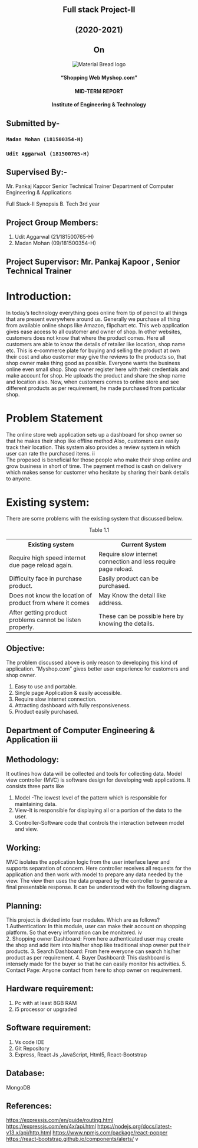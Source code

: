 <h2 align="center">Full stack Project-II</h2>
<h2 align="center">(2020-2021)</h2>

<h2 align="center">On</h2>
<p align="center">
	<img  src="https://upload.wikimedia.org/wikipedia/en/4/42/GLA_University_logo.png" alt="Material Bread logo"

</p>

<h4 align="center">“Shopping Web Myshop.com”</h4>
<h4 align="center">MID-TERM REPORT</h4>

<h4 align="center">Institute of Engineering & Technology</h4>

## Submitted by-
### `Madan Mohan (181500354-H)`                                               
### `Udit Aggarwal (181500765-H)`                                             

## Supervised By:-
Mr. Pankaj Kapoor
Senior Technical Trainer
Department of Computer Engineering & Applications
         
 Full Stack-II Synopsis
 B. Tech 3rd year
               

## Project Group Members:
1. Udit Aggarwal (21/181500765-H)
2. Madan Mohan (09/181500354-H)

## Project Supervisor: Mr. Pankaj Kapoor  , Senior Technical Trainer

# Introduction:
In today’s technology everything goes online from tip of pencil to all things that are present everywhere around us. Generally we purchase all thing from available online shops like Amazon, flipchart etc. This web application gives ease access to all customer and owner of shop. In other websites, customers does not know that where the product comes. Here all customers are able to know the details of retailer like location, shop name etc. 
This is e-commerce plate for buying and selling the product at own their cost and also customer may give the reviews to the products so, that shop owner make thing good as possible. Everyone wants the business online even small shop. Shop owner register here with their credentials and make account for shop. He uploads the product and share the shop name and location also. Now, when customers comes to online store and see different products as per requirement, he made purchased from particular shop.

# Problem Statement
The online store web application sets up a dashboard for shop owner so that he makes their shop like offline method Also, customers can easily track their location. This system also provides a review system in which user can rate the purchased items.                                                                   ii         
The proposed is beneficial for those people who make their shop online and grow business in short of time. The payment method is cash on delivery which makes sense for customer who hesitate by sharing their bank details to anyone. 

# Existing system:
There are some problems with the existing system that discussed below.

<p align="center">Table 1.1</p>
<table align="center"> 
	<th >Existing system</th>
	<th>Current System</th>
	<tr>
		<td>Require high speed internet due page reload again.</td>
		<td>Require slow internet connection and less require page reload.</td>
	</tr>
	<tr>
		<td>Difficulty face in purchase product.</td>
		<td>Easily product can be purchased. </td>
	</tr>
	<tr>
		<td>Does not know the location of product from where it comes</td>
		<td>May Know the detail like address.</td>
	</tr>
	<tr>
		<td>After getting product problems cannot be listen properly.</td>
		<td>These can be possible here by knowing the details.</td>
	</tr>
</table>


## Objective:
The problem discussed above is only reason to developing this kind of application. “Myshop.com” gives better user experience for customers and shop owner. 
1.	Easy to use and portable.
2.	Single page Application & easily accessible.
3.	Require slow internet connection.
4.	Attracting dashboard with fully responsiveness.
5.	Product easily purchased.

## Department of Computer Engineering & Application                                                                     iii           

## Methodology:
It outlines how data will be collected and tools for collecting data. Model view controller (MVC) is software design for developing web applications. It consists three parts like

1. Model -The lowest level of the pattern which is responsible for maintaining data.
2. View-It is responsible for displaying all or a portion of the data to the user.
3. Controller-Software code that controls the interaction between model and view.

## Working: 
MVC isolates the application logic from the user interface layer and supports separation of concern. Here controller receives all requests for the application and then work with model to prepare any data needed by the view. The view then uses the data prepared by the controller to generate a final presentable response. It can be understood with the following diagram.


 

## Planning:
This project is divided into four modules. Which are as follows?
1.Authentication: In this module, user can make their account on shopping platform.  So that every information can be monitored.                                                                   iv            
2.	Shopping owner Dashboard: From here authenticated user may create the shop and add item into his/her shop like traditional shop owner put their products.
3.	Search Dashboard: From here everyone can search his/her product as per requirement.
4.	Buyer Dashboard: This dashboard is intensely made for the buyer so that he can easily monitor his activities.
5.	 Contact Page: Anyone contact from here to shop owner on requirement.
## Hardware requirement:
1.	Pc with at least 8GB RAM
2.	 i5 processor or upgraded


## Software requirement:
1.	Vs code IDE 
2.	Git Repository
3.	Express, React Js ,JavaScript, Html5, React-Bootstrap
## Database:
MongoDB
## References:

https://expressjs.com/en/guide/routing.html
https://expressjs.com/en/4x/api.html
https://nodejs.org/docs/latest-v13.x/api/http.html
https://www.npmjs.com/package/react-popper
https://react-bootstrap.github.io/components/alerts/
                                                                     v            










